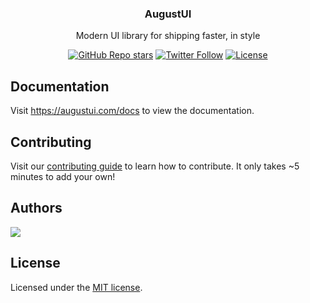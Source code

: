 <h3 align="center">AugustUI</h3>
<p align="center">
    Modern UI library for shipping faster, in style
</p>
<div align="center">
  <a href="https://github.com/rush-studio/augustui/stargazers"><img alt="GitHub Repo stars" src="https://img.shields.io/github/stars/rush-studio/augustui"></a>
  <a href="https://twitter.com/august_ui"><img alt="Twitter Follow" src="https://img.shields.io/twitter/follow/august_ui"></a>
  <a href="https://github.com/rush-studio/augustui/blob/main/LICENSE.md"><img alt="License" src="https://img.shields.io/badge/License-MIT-yellow.svg"></a>
  
</div>

## Documentation

Visit https://augustui.com/docs to view the documentation.

## Contributing

Visit our [contributing guide](https://github.com/rush-studio/augustui/blob/main/CONTRIBUTING.md) to learn how to contribute. It only takes ~5 minutes to add your own!

## Authors

<a href="https://github.com/Rush-Studio/augustui/graphs/contributors">
  <img src="https://contrib.rocks/image?repo=Rush-Studio/augustui" />
</a>

## License

Licensed under the [MIT license](https://github.com/rush-studio/augustui/blob/main/LICENSE.md).
